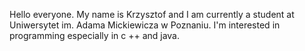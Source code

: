 Hello everyone. My name is Krzysztof and I am currently a student at Uniwersytet im. Adama Mickiewicza w Poznaniu. 
I'm interested in programming especially in c ++ and java.
